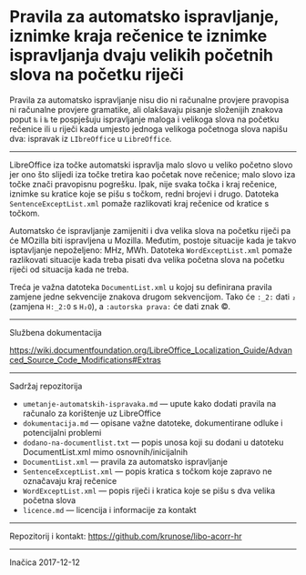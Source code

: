 # Pravila za automatsko ispravljanje, iznimke kraja rečenice te iznimke ispravljanja dvaju velikih početnih slova na početku riječi

Pravila za automatsko ispravljanje nisu dio ni računalne provjere pravopisa ni računalne provjere gramatike, ali olakšavaju pisanje složenijih znakova poput `‰` i `‱` te pospješuju ispravljanje maloga i velikoga slova na početku rečenice ili u riječi kada umjesto jednoga velikoga početnoga slova napišu dva: ispravak iz `LIbreOffice` u `LibreOffice`.

---

LibreOffice iza točke automatski ispravlja malo slovo u veliko početno slovo jer ono što slijedi iza točke tretira kao početak nove rečenice; malo slovo iza točke znači pravopisnu pogrešku. Ipak, nije svaka točka i kraj rečenice, iznimke su kratice koje se pišu s točkom, redni brojevi i drugo. Datoteka `SentenceExceptList.xml` pomaže razlikovati kraj rečenice od kratice s točkom.

Automatsko će ispravljanje zamijeniti i dva velika slova na početku riječi pa će MOzilla biti ispravljena u Mozilla. Međutim, postoje situacije kada je takvo isptavljanje nepoželjeno: MHz, MWh. Datoteka `WordExceptList.xml` pomaže razlikovati situacije kada treba pisati dva velika početna slova na početku riječi od situacija kada ne treba.

Treća je važna datoteka `DocumentList.xml` u kojoj su definirana pravila zamjene jedne sekvencije znakova drugom sekvencijom. Tako će `:_2:` dati `₂` (zamjena `H:_2:O` s `H₂O`), a `:autorska prava:` će dati znak ©.

---

Službena dokumentacija

https://wiki.documentfoundation.org/LibreOffice_Localization_Guide/Advanced_Source_Code_Modifications#Extras

---

Sadržaj repozitorija

* `umetanje-automatskih-ispravaka.md` &mdash; upute kako dodati pravila na računalo za korištenje uz LibreOffice
* `dokumentacija.md` &mdash; opisane važne datoteke, dokumentirane odluke i potencijalni problemi
* `dodano-na-documentlist.txt` &mdash; popis unosa koji su dodani u datoteku DocumentList.xml mimo osnovnih/inicijalnih
* `DocumentList.xml` &mdash; pravila za automatsko ispravljanje
* `SentenceExceptList.xml` &mdash; popis kratica s točkom koje zapravo ne označavaju kraj rečenice
* `WordExceptList.xml` &mdash; popis riječi i kratica koje se pišu s dva velika početna slova
* `licence.md` &mdash; licencija i informacije za kontakt

---

Repozitorij i kontakt: https://github.com/krunose/libo-acorr-hr

---

Inačica 2017-12-12

